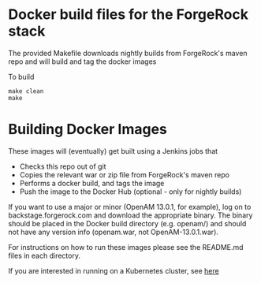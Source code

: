 # Docker build files for the ForgeRock stack



The provided Makefile downloads nightly builds from ForgeRock's maven repo
and will build and tag the docker images

To build

```
make clean
make
```


# Building Docker Images

These images will (eventually) get built using a Jenkins jobs that

 * Checks this repo out of git
 * Copies the relevant war or zip file from ForgeRock's maven repo
 * Performs a docker build, and tags the image
 * Push the image to the Docker Hub (optional - only for nightly builds)

If you want to use a major or minor  (OpenAM 13.0.1, for example), log on to
backstage.forgerock.com and download the appropriate binary. The binary should be
placed in the Docker build directory (e.g. openam/) and should not have any
version info (openam.war, not OpenAM-13.0.1.war).


For instructions on how to run these images please see the README.md files in
each directory.

If you are interested in running on a Kubernetes cluster,
see  [here](https://github.com/ForgeRock/fretes)
